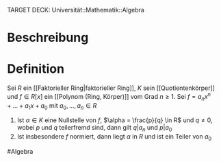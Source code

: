 TARGET DECK: Universität::Mathematik::Algebra

$\newcommand{\Q}{\mathbb Q}$
$\newcommand{\R}{\mathbb R}$
$\newcommand{\C}{\mathbb C}$
$\newcommand{\F}{\mathbb F}$
$\newcommand{\Z}{\mathbb Z}$


# Beschreibung


# Definition
Sei $R$ ein [[Faktorieller Ring|faktorieller Ring]], $K$ sein [[Quotientenkörper]] und $f \in R[x]$ ein [[Polynom (Ring, Körper)]] vom Grad $n \geq 1$. Sei $f = a_nx^n + ... + a_1x + a_0$ mit $a_0, ..., a_n \in R$
1. Ist $\alpha \in K$ eine Nullstelle von $f$, $\alpha = \frac{p}{q} \in R$ und $q \neq 0$, wobei $p$ und $q$ teilerfremd sind, dann gilt $q | a_n$ und $p|a_0$
2. Ist insbesondere $f$ normiert, dann liegt $\alpha$ in $R$ und ist ein Teiler von $a_0$



#Algebra 


